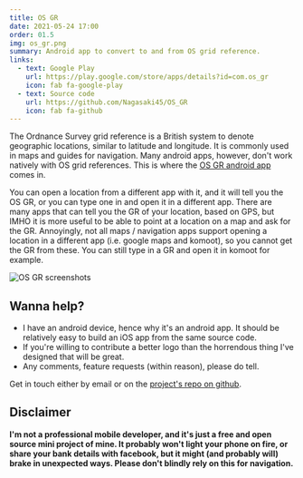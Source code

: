 ```yaml
---
title: OS GR
date: 2021-05-24 17:00
order: 01.5
img: os_gr.png
summary: Android app to convert to and from OS grid reference.
links:
  - text: Google Play
    url: https://play.google.com/store/apps/details?id=com.os_gr
    icon: fab fa-google-play
  - text: Source code
    url: https://github.com/Nagasaki45/OS_GR
    icon: fab fa-github
---
```


The Ordnance Survey grid reference is a British system to denote
geographic locations, similar to latitude and longitude. It is commonly
used in maps and guides for navigation. Many android apps, however,
don't work natively with OS grid references. This is where the [OS GR
android app](https://play.google.com/store/apps/details?id=com.os_gr)
comes in.

You can open a location from a different app with it, and it will tell
you the OS GR, or you can type one in and open it in a different app.
There are many apps that can tell you the GR of your location, based on
GPS, but IMHO it is more useful to be able to point at a location on a
map and ask for the GR. Annoyingly, not all maps / navigation apps
support opening a location in a different app (i.e. google maps and
komoot), so you cannot get the GR from these. You can still type in a GR
and open it in komoot for example.

![OS GR screenshots]({static}/images/portfolio/os_gr_screenshots.png)

## Wanna help?

-   I have an android device, hence why it's an android app. It should
    be relatively easy to build an iOS app from the same source code.
-   If you're willing to contribute a better logo than the horrendous
    thing I've designed that will be great.
-   Any comments, feature requests (within reason), please do tell.

Get in touch either by email or on the [project's repo on
github](https://github.com/Nagasaki45/OS_GR).

## Disclaimer

**I'm not a professional mobile developer, and it's just a free and
open source mini project of mine. It probably won't light your phone on
fire, or share your bank details with facebook, but it might (and
probably will) brake in unexpected ways. Please don't blindly rely on
this for navigation.**
